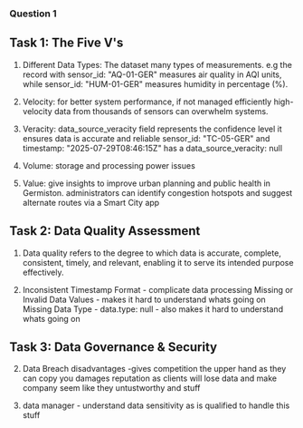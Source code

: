 ### Question 1

## Task 1: The Five V's

1. Different Data Types: The dataset many types of measurements. e.g the record with sensor_id: "AQ-01-GER" measures air quality in AQI units, while sensor_id: "HUM-01-GER" measures humidity in percentage (%).

2. Velocity: for better system performance, if not managed efficiently high-velocity data from thousands of sensors can overwhelm systems.

3. Veracity: data_source_veracity field represents the confidence level
it ensures data is accurate and reliable
sensor_id: "TC-05-GER" and timestamp: "2025-07-29T08:46:15Z" has a data_source_veracity: null

4. Volume: storage and processing power issues

5. Value: give insights to improve urban planning and public health in Germiston.
administrators can identify congestion hotspots and suggest alternate routes via a Smart City app

## Task 2: Data Quality Assessment

1. Data quality refers to the degree to which data is accurate, complete, consistent, timely, and relevant, enabling it to serve its intended purpose effectively.

2. Inconsistent Timestamp Format - complicate data processing
Missing or Invalid Data Values - makes it hard to understand whats going on
Missing Data Type - data.type: null - also makes it hard to understand whats going on

## Task 3: Data Governance & Security

2. Data Breach disadvantages
-gives competition the upper hand as they can copy you 
damages reputation as clients will lose data and make company seem like they untustworthy and stuff

3. data manager - understand data sensitivity as is qualified to handle this stuff

